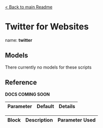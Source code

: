 [< Back to main Readme](../README.md)

# Twitter for Websites
name: **twitter**

## Models
There currently no models for these scripts

## Reference
**DOCS COMING SOON**

| Parameter | Default | Details |
| :--- | :--- | :--- |

| Block | Description | Parameter Used
| :--- | :--- | :--- |
